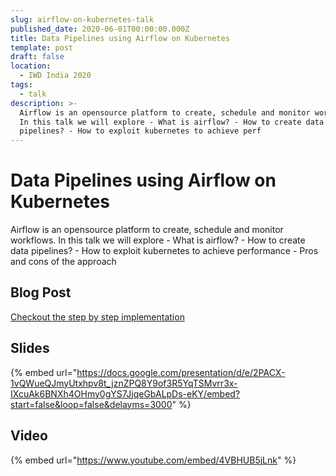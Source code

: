 ```yaml
---
slug: airflow-on-kubernetes-talk
published_date: 2020-06-01T00:00:00.000Z
title: Data Pipelines using Airflow on Kubernetes
template: post
draft: false
location:
  - IWD India 2020
tags:
  - talk
description: >-
  Airflow is an opensource platform to create, schedule and monitor workflows.
  In this talk we will explore - What is airflow? - How to create data
  pipelines? - How to exploit kubernetes to achieve perf
---
```


# Data Pipelines using Airflow on Kubernetes

Airflow is an opensource platform to create, schedule and monitor workflows. In this talk we will explore - What is airflow? - How to create data pipelines? - How to exploit kubernetes to achieve performance - Pros and cons of the approach

## Blog Post

[Checkout the step by step implementation](../../blog/deploying-airflow-on-kubernetes/)

## Slides

{% embed url="https://docs.google.com/presentation/d/e/2PACX-1vQWueQJmyUtxhpv8t_jznZPQ8Y9of3R5YqTSMvrr3x-IXcuAk6BNXh4OHmy0gYS7JjqeGbALpDs-eKY/embed?start=false&loop=false&delayms=3000" %}

## Video

{% embed url="https://www.youtube.com/embed/4VBHUB5jLnk" %}
